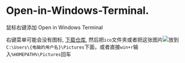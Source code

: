 # Open-in-Windows-Terminal.

鼠标右键添加 Open in Windows Terminal

右键菜单可能会没有图标, [下载仓库](https://github.com/zzjtnb/Open-in-Windows-Terminal), 然后把`ico`文件夹或者把这张图片![](https://raw.githubusercontent.com/zzjtnb/Open-in-Windows-Terminal/master/ico/wt.ico)放到`C:\Users\{电脑的用户名}\Pictures`下面，或者直接`win+r`输入`%HOMEPATH%\Pictures`回车
